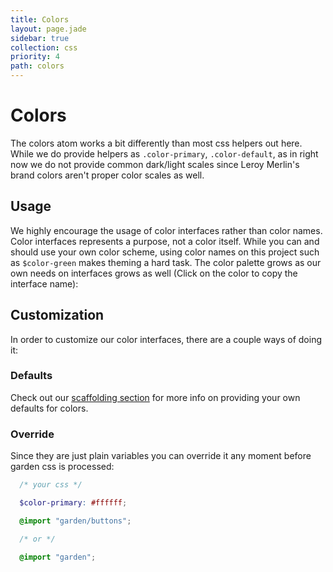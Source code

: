 ```yaml
---
title: Colors
layout: page.jade
sidebar: true
collection: css
priority: 4
path: colors
---
```


# Colors
The colors atom works a bit differently than most css helpers out here. While we do provide helpers as `.color-primary`, `.color-default`, as in right now we do not provide common dark/light scales since Leroy Merlin's brand colors aren't proper color scales as well.

## Usage
We highly encourage the usage of color interfaces rather than color names. Color interfaces represents a purpose, not a color itself. While you can and should use your own color scheme, using color names on this project such as `$color-green` makes theming a hard task. The color palette grows as our own needs on interfaces grows as well (Click on the color to copy the interface name):


<div class="palette">
  <div class="color color-primary-dark" data-clipboard-text="$color-primary-dark"></div>
  <div class="color color-primary" data-clipboard-text="$color-primary"></div>
  <div class="color color-primary-light" data-clipboard-text="$color-primary-light"></div>
  <div class="color color-primary-lighter" data-clipboard-text="$color-primary-lighter"></div>

  <div class="color color-secondary" data-clipboard-text="$color-secondary"></div>

  <div class="color color-default-darker" data-clipboard-text="$color-default-darker"></div>
  <div class="color color-default-dark" data-clipboard-text="$color-default-dark"></div>
  <div class="color color-default" data-clipboard-text="$color-default"></div>
  <div class="color color-default-light" data-clipboard-text="$color-default-light"></div>
  <div class="color color-default-lighter" data-clipboard-text="$color-default-lighter"></div>

  <div class="color color-neutral" data-clipboard-text="$color-neutral"></div>
  <div class="color color-text" data-clipboard-text="$color-text"></div>
  <div class="color color-warning" data-clipboard-text="$color-warning"></div>
  <div class="color color-danger" data-clipboard-text="$color-danger"></div>
  <div class="color color-success" data-clipboard-text="$color-success"></div>
</div>

## Customization
In order to customize our color interfaces, there are a couple ways of doing it:

### Defaults
Check out our [scaffolding section](scaffolding.md) for more info on providing your own defaults for colors.

### Override
Since they are just plain variables you can override it any moment before garden css is processed:

```scss
  /* your css */

  $color-primary: #ffffff;

  @import "garden/buttons";

  /* or */

  @import "garden";
```
